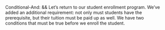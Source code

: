 Conditional-And: &&
Let’s return to our student enrollment program. We’ve added an additional requirement: not only must students have the prerequisite, but their tuition must be paid up as well. We have two conditions that must be true before we enroll the student.